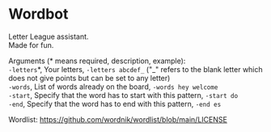 # Wordbot

Letter League assistant.  
Made for fun.  


Arguments (* means required, description, example):  
`-letters`*, Your letters, `-letters abcdef_` ("_" refers to the blank letter which does not give points but can be set to any letter)  
`-words`, List of words already on the board, `-words hey welcome`  
`-start`, Specify that the word has to start with this pattern, `-start do`  
`-end`, Specify that the word has to end with this pattern, `-end es`  

Wordlist: https://github.com/wordnik/wordlist/blob/main/LICENSE  